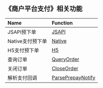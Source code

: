 ## 《商户平台支付》相关功能

|Name|Function|
|:----|:----|
|JSAPI预下单|[JSAPI](https://github.com/pyihe/wechat-sdk/blob/master/service/payment/merchant/payment.go#L15)|
|Native支付预下单|[Native](https://github.com/pyihe/wechat-sdk/blob/master/service/payment/merchant/payment.go#L36)|
|H5支付预下单|[H5](https://github.com/pyihe/wechat-sdk/blob/master/service/payment/merchant/payment.go#L36)|
|查询订单|[QueryOrder](https://github.com/pyihe/wechat-sdk/blob/master/service/payment/merchant/payment.go#L77)|
|关闭订单|[CloseOrder](https://github.com/pyihe/wechat-sdk/blob/master/service/payment/merchant/payment.go#L97)|
|解析支付回调|[ParsePrepayNotify](https://github.com/pyihe/wechat-sdk/blob/master/service/payment/merchant/payment.go#L131)|